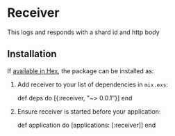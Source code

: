 # Receiver

This logs and responds with a shard id and http body

## Installation

If [available in Hex](https://hex.pm/docs/publish), the package can be installed as:

  1. Add receiver to your list of dependencies in `mix.exs`:

        def deps do
          [{:receiver, "~> 0.0.1"}]
        end

  2. Ensure receiver is started before your application:

        def application do
          [applications: [:receiver]]
        end
